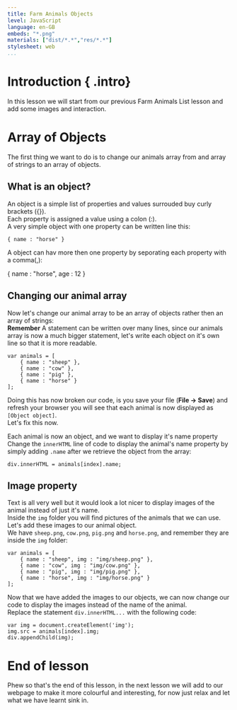 ```yaml
---
title: Farm Animals Objects
level: JavaScript
language: en-GB
embeds: "*.png"
materials: ["dist/*.*","res/*.*"]
stylesheet: web
...
```


# Introduction { .intro}

In this lesson we will start from our previous Farm Animals List lesson and add some images and interaction.

# Array of Objects

The first thing we want to do is to change our animals array from and array of strings to an array of objects.

## What is an object?

An object is a simple list of properties and values surrouded buy curly brackets ({}).<br>
Each property is assigned a value using a colon (:).<br>
A very simple object with one property can be written line this:

```
{ name : "horse" }
```

A object can hav more then one property by seporating each property with a comma(,):

{ name : "horse", age : 12 }

## Changing our animal array

Now let's change our animal array to be an array of objects rather then an array of strings:<br>
<b>Remember</b> A statement can be written over many lines, since our animals array is now a much bigger statement, let's write each object on it's own line so that it is more readable.

```
var animals = [
    { name : "sheep" },
    { name : "cow" },
    { name : "pig" },
    { name : "horse" }
];
```

Doing this has now broken our code, is you save your file (<b>File -> Save</b>) and refresh your browser you will see that each animal is now displayed as `[Object object]`.<br>
Let's fix this now.

Each animal is now an object, and we want to display it's name property<br>
Change the `innerHTML` line of code to display the animal's name property by simply adding `.name` after we retrieve the object from the array:

```
div.innerHTML = animals[index].name;
```

## Image property

Text is all very well but it would look a lot nicer to display images of the animal instead of just it's name.<br>
Inside the `img` folder you will find pictures of the animals that we can use.<br>
Let's add these images to our animal object.<br>
We have `sheep.png`, `cow.png`, `pig.png` and `horse.png`, and remember they are inside the `img` folder:

```
var animals = [
    { name : "sheep", img : "img/sheep.png" },
    { name : "cow", img : "img/cow.png" },
    { name : "pig", img : "img/pig.png" },
    { name : "horse", img : "img/horse.png" }
];
```

Now that we have added the images to our objects, we can now change our code to display the images instead of the name of the animal.<br>
Replace the statement `div.innerHTML...` with the following code:

```
var img = document.createElement('img');
img.src = animals[index].img;
div.appendChild(img);
```

# End of lesson

Phew so that's the end of this lesson, in the next lesson we will add to our webpage to make it more colourful and interesting, for now just relax and let what we have learnt sink in.

